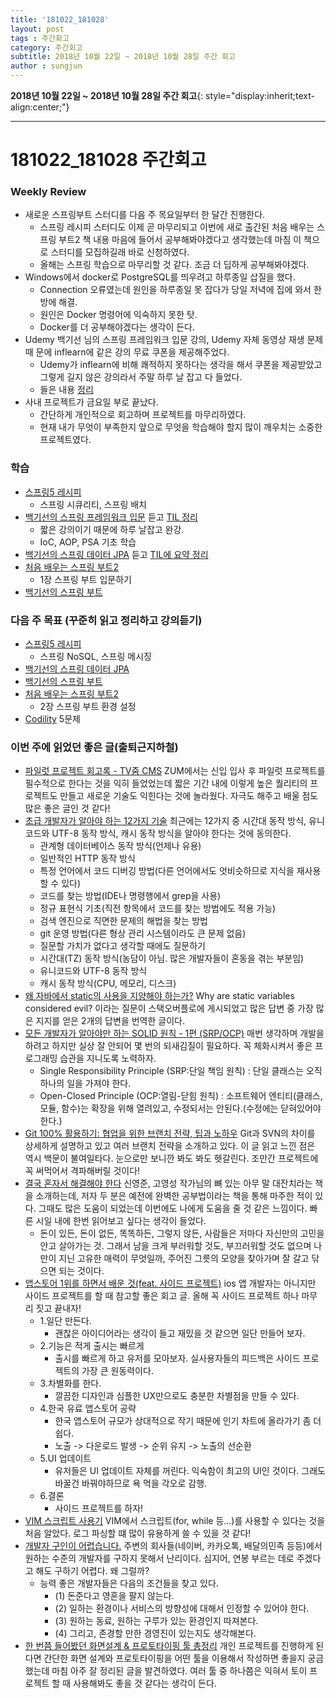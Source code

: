 ```yaml
---
title: '181022_181028'  
layout: post  
tags : 주간회고
category: 주간회고
subtitle: 2018년 10월 22일 ~ 2018년 10월 28일 주간 회고
author : sungjun
---
```


**2018년 10월 22일 ~ 2018년 10월 28일 주간 회고**{: style="display:inherit;text-align:center;"}

---

# 181022_181028 주간회고

### Weekly Review
- 새로운 스프링부트 스터디를 다음 주 목요일부터 한 달간 진행한다.
    - 스프링 레시피 스터디도 이제 곧 마무리되고 이번에 새로 출간된 처음 배우는 스프링 부트2 책 내용 마음에 들어서 공부해봐야겠다고 생각했는데 마침 이 책으로 스터디를 모집하길래 바로 신청하였다.
    - 올해는 스프링 학습으로 마무리할 것 같다. 조금 더 딥하게 공부해봐야겠다.
- Windows에서 docker로 PostgreSQL를 띄우려고 하루종일 삽질을 했다.
    - Connection 오류였는데 원인을 하루종일 못 잡다가 당일 저녁에 집에 와서 한방에 해결.
    - 원인은 Docker 명령어에 익숙하지 못한 탓.
    - Docker를 더 공부해야겠다는 생각이 든다.
- Udemy 백기선 님의 스프링 프레임워크 입문 강의, Udemy 자체 동영상 재생 문제때 문에 inflearn에 같은 강의 무료 쿠폰을 제공해주었다.
    - Udemy가 inflearn에 비해 쾌적하지 못하다는 생각을 해서 쿠폰을 제공받았고 그렇게 길지 않은 강의라서 주말 하루 날 잡고 다 들었다.
    - 들은 내용 [정리]((https://github.com/gwonsungjun/TIL/blob/master/Spring/Whiteship-spring.md))
- 사내 프로젝트가 금요일 부로 끝났다.
    - 간단하게 개인적으로 회고하며 프로젝트를 마무리하였다.
    - 현재 내가 무엇이 부족한지 앞으로 무엇을 학습해야 할지 많이 깨우치는 소중한 프로젝트였다.

### 학습
- [스프링5 레시피](https://book.naver.com/bookdb/book_detail.nhn?bid=13911953)
    - 스프링 시큐리티, 스프링 배치
- [백기선의 스프링 프레임워크 입문](https://www.inflearn.com/course/spring/) 듣고 [TIL 정리](https://github.com/gwonsungjun/TIL/blob/master/Spring/Whiteship-spring.md)
    - 짧은 강의이기 때문에 하루 날잡고 완강.
    - IoC, AOP, PSA 기초 학습
- [백기선의 스프링 데이터 JPA](https://www.inflearn.com/course/%EC%8A%A4%ED%94%84%EB%A7%81-%EB%8D%B0%EC%9D%B4%ED%84%B0-jpa/) 듣고 [TIL에 요약 정리](https://github.com/gwonsungjun/TIL/blob/master/JPA/Whiteship-JPA.md)
- [처음 배우는 스프링 부트2](https://book.naver.com/bookdb/book_detail.nhn?bid=14031681)
    - 1장 스프링 부트 입문하기
- [백기선의 스프링 부트](https://www.inflearn.com/course/%EC%8A%A4%ED%94%84%EB%A7%81%EB%B6%80%ED%8A%B8/)

### 다음 주 목표 (꾸준히 읽고 정리하고 강의듣기)
- [스프링5 레시피](https://book.naver.com/bookdb/book_detail.nhn?bid=13911953) 
    - 스프링 NoSQL, 스프링 메시징
- [백기선의 스프링 데이터 JPA](https://www.inflearn.com/course/%EC%8A%A4%ED%94%84%EB%A7%81-%EB%8D%B0%EC%9D%B4%ED%84%B0-jpa/)
- [백기선의 스프링 부트](https://www.inflearn.com/course/%EC%8A%A4%ED%94%84%EB%A7%81%EB%B6%80%ED%8A%B8/)
- [처음 배우는 스프링 부트2](https://book.naver.com/bookdb/book_detail.nhn?bid=14031681)
    - 2장 스프링 부트 환경 설정
- [Codility](https://www.codility.com/) 5문제

### 이번 주에 읽었던 좋은 글(출퇴근지하철)
- [파일럿 프로젝트 회고록 - TV줌 CMS](https://zuminternet.github.io/ZUM-Pilot-cms/) ZUM에서는 신입 입사 후 파일럿 프로젝트를 필수적으로 한다는 것을 익히 들었었는데 짧은 기간 내에 이렇게 높은 퀄리티의 프로젝트도 만들고 새로운 기술도 익힌다는 것에 놀라웠다. 자극도 해주고 배울 점도 많은 좋은 글인 것 같다!
- [초급 개발자가 알아야 하는 12가지 기술](http://jhrogue.blogspot.com/2018/10/b-12.html) 최근에는 12가지 중 시간대 동작 방식, 유니코드와 UTF-8 동작 방식, 캐시 동작 방식을 알아야 한다는 것에 동의한다.
    * 관계형 데이터베이스 동작 방식(언제나 유용)
    * 일반적인 HTTP 동작 방식
    * 특정 언어에서 코드 디버깅 방법(다른 언어에서도 엇비슷하므로 지식을 재사용할 수 있다)
    * 코드를 찾는 방법(IDE나 명령행에서 grep을 사용)
    * 정규 표현식 기초(직전 항목에서 코드를 찾는 방법에도 적용 가능)
    * 검색 엔진으로 직면한 문제의 해법을 찾는 방법
    * git 운영 방법(다른 형상 관리 시스템이라도 큰 문제 없음)
    * 질문할 가치가 없다고 생각할 때에도 질문하기
    * 시간대(TZ) 동작 방식(농담이 아님. 많은 개발자들이 혼동을 겪는 부분임)
    * 유니코드와 UTF-8 동작 방식
    * 캐시 동작 방식(CPU, 메모리, 디스크)
- [왜 자바에서 static의 사용을 지양해야 하는가?](http://tech.thegajago.com/2016/02/20/%EC%99%9C-%EC%9E%90%EB%B0%94%EC%97%90%EC%84%9C-static%EC%9D%98-%EC%82%AC%EC%9A%A9%EC%9D%84-%EC%A7%80%EC%96%91%ED%95%B4%EC%95%BC-%ED%95%98%EB%8A%94%EA%B0%80/)  Why are static variables considered evil? 이라는 질문이 스택오버플로에 게시되었고 많은 답변 중 가장 많은 지지를 얻은 2개의 답변을 번역한 글이다.
- [모든 개발자가 알아야만 하는 SOLID 원칙 - 1편 (SRP/OCP)](http://doublem.org/SOLID_SRP_OCP/) 매번 생각하며 개발을 하려고 하지만 실상 잘 안되어 몇 번의 되새김질이 필요하다. 꼭 체화시켜서 좋은 프로그래밍 습관을 지니도록 노력하자.
    - Single Responsibility Principle (SRP:단일 책임 원칙) : 단일 클래스는 오직 하나의 일을 가져야 한다.
    - Open-Closed Principle (OCP:열림-닫힘 원칙) : 소프트웨어 엔티티(클래스, 모듈, 함수)는 확장을 위해 열려있고, 수정되서는 안된다.(수정에는 닫혀있어야한다.)
- [Git 100% 활용하기: 협업을 위한 브랜치 전략, 팁과 노하우](https://academy.realm.io/kr/posts/360andev-savvas-dalkitsis-using-git-like-a-pro/) Git과 SVN의 차이를 상세하게 설명하고 있고 여러 브랜치 전략을 소개하고 있다. 이 글 읽고 느낀 점은 역시 백문이 불여일타다. 눈으로만 보니깐 봐도 봐도 헷갈린다. 조만간 프로젝트에 꼭 써먹어서 격파해버릴 것이다!
- [결국 혼자서 해결해야 한다](https://m.blog.naver.com/PostView.nhn?blogId=abc-cast&logNo=221358342496&proxyReferer=http%3A%2F%2Fm.facebook.com) 신영준, 고영성 작가님의 뼈 있는 아무 말 대잔치라는 책을 소개하는데, 저자 두 분은 예전에 완벽한 공부법이라는 책을 통해 마주한 적이 있다. 그때도 많은 도움이 되었는데 이번에도 나에게 도움을 줄 것 같은 느낌이다. 빠른 시일 내에 한번 읽어보고 싶다는 생각이 들었다.
    - 돈이 있든, 돈이 없든, 똑똑하든, 그렇지 않든, 사람들은 저마다 자신만의 고민을 안고 살아가는 것. 그래서 남을 크게 부러워할 것도, 부끄러워할 것도 없으며 나만이 지닌 고유한 매력이 무엇일까, 주어진 그릇의 모양을 찾아가며 잘 갈고 닦으면 되는 것이다.
- [앱스토어 1위를 하면서 배운 것(feat. 사이드 프로젝트)](https://soojin.ro/blog/lessons-from-my-side-project) ios 앱 개발자는 아니지만 사이드 프로젝트를 할 때 참고할 좋은 회고 글. 올해 꼭 사이드 프로젝트 하나 마무리 짓고 끝내자!
    - 1.일단 만든다.
        - 괜찮은 아이디어라는 생각이 들고 재밌을 것 같으면 일단 만들어 보자.
    - 2.기능은 적게 출시는 빠르게
        - 출시를 빠르게 하고 유저를 모아보자. 실사용자들의 피드백은 사이드 프로젝트의 가장 큰 원동력이다.
    - 3.차별화를 한다.
        - 깔끔한 디자인과 심플한 UX만으로도 충분한 차별점을 만들 수 있다.
    - 4.한국 유료 앱스토어 공략
        - 한국 앱스토어 규모가 상대적으로 작기 때문에 인기 차트에 올라가기 좀 더 쉽다.
        - 노출 -> 다운로드 발생 -> 순위 유지 -> 노출의 선순환
    - 5.UI 업데이트
        - 유저들은 UI 업데이트 자체를 꺼린다. 익숙함이 최고의 UI인 것이다. 그래도 바꿀건 바꿔야하므로 욕 먹을 각오로 감행.
    - 6.결론
        - 사이드 프로젝트를 하자!
- [VIM 스크립트 사용기](https://www.popit.kr/vim-%EC%8A%A4%ED%81%AC%EB%A6%BD%ED%8A%B8-%EC%82%AC%EC%9A%A9%EA%B8%B0/) VIM에서 스크립트(for, while 등...)를 사용할 수 있다는 것을 처음 알았다. 로그 파싱할 떄 많이 유용하게 쓸 수 있을 것 같다!
- [개발자 구인이 어렵습니다.](https://brunch.co.kr/@supims/394) 주변의 회사들(네이버, 카카오톡, 배달의민족 등등)에서 원하는 수준의 개발자를 구하지 못해서 난리이다. 심지어, 연봉 부르는 데로 주겠다고 해도 구하기 어렵다. 왜 그럴까?
    - 능력 좋은 개발자들은 다음의 조건들을 찾고 있다.
        - (1) 돈준다고 영혼을 팔지 않는다.
        - (2) 일하는 환경이나 서비스의 방향성에 대해서 인정할 수 있어야 한다.
        - (3) 원하는 동료, 원하는 구루가 있는 환경인지 따져본다.
        - (4) 그리고, 존경할 만한 경영진이 있는지도 생각해본다.
- [한 번쯤 들어봤던 화면설계 & 프로토타이핑 툴 총정리](http://yslab.kr/94) 개인 프로젝트를 진행하게 된다면 간단한 화면 설계와 프로토타이핑을 어떤 툴을 이용해서 작성하면 좋을지 궁금했는데 마침 아주 잘 정리된 글을 발견하였다. 여러 툴 중 하나쯤은 익혀서 토이 프로젝트 할 때 사용해봐도 좋을 것 같다는 생각이 든다.
